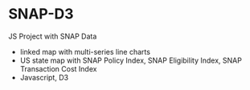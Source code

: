 # SNAP-D3
JS Project with SNAP Data  

- linked map with multi-series line charts  
- US state map with SNAP Policy Index, SNAP Eligibility Index, SNAP Transaction Cost Index
- Javascript, D3
